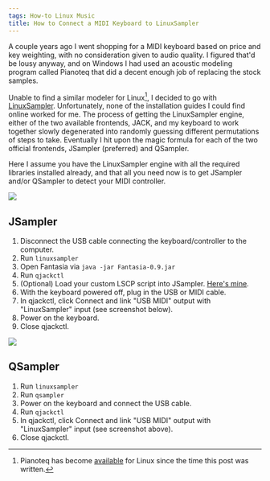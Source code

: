 ```yaml
---
tags: How-to Linux Music
title: How to Connect a MIDI Keyboard to LinuxSampler
---
```


A couple years ago I went shopping for a MIDI keyboard based on price and key weighting, with no consideration given to audio quality. I figured that'd be lousy anyway, and on Windows I had used an acoustic modeling program called Pianoteq that did a decent enough job of replacing the stock samples.

Unable to find a similar modeler for Linux[^pianoteq], I decided to go with [LinuxSampler](http://www.linuxsampler.org/about.html). Unfortunately, none of the installation guides I could find online worked for me. The process of getting the LinuxSampler engine, either of the two available frontends, JACK, and my keyboard to work together slowly degenerated into randomly guessing different permutations of steps to take. Eventually I hit upon the magic formula for each of the two official frontends, JSampler (preferred) and QSampler.

[^pianoteq]: Pianoteq has become [available](http://www.pianoteq.com/pianoteq4) for Linux since the time this post was written.

Here I assume you have the LinuxSampler engine with all the required libraries installed already, and that all you need now is to get JSampler and/or QSampler to detect your MIDI controller.

![](/img/linuxsampler-jsampler.jpg)

## JSampler

1. Disconnect the USB cable connecting the keyboard/controller to the computer.
1. Run `linuxsampler`
1. Open Fantasia via `java -jar Fantasia-0.9.jar`
1. Run `qjackctl`
1. (Optional) Load your custom LSCP script into JSampler. [Here's mine](https://github.com/artnc/dotfiles/blob/master/linuxsampler/jsampler_settings.lscp).
1. With the keyboard powered off, plug in the USB or MIDI cable.
1. In qjackctl, click Connect and link "USB MIDI" output with "LinuxSampler" input (see screenshot below).
1. Power on the keyboard.
1. Close qjackctl.

![](/img/linuxsampler-qjackctl.jpg)

## QSampler

1. Run `linuxsampler`
1. Run `qsampler`
1. Power on the keyboard and connect the USB cable.
1. Run `qjackctl`
1. In qjackctl, click Connect and link "USB MIDI" output with "LinuxSampler" input (see screenshot above).
1. Close qjackctl.
